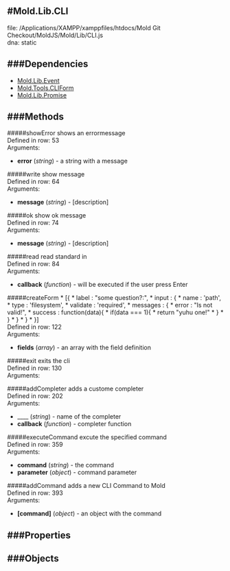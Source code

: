 
#Mold.Lib.CLI
---------------------------------------

file: /Applications/XAMPP/xamppfiles/htdocs/Mold Git Checkout/MoldJS/Mold/Lib/CLI.js  
dna: static


	




###Dependencies
--------------

* [Mold.Lib.Event](../../Mold/Lib/Event.md) 
* [Mold.Tools.CLIForm](../../Mold/Tools/CLIForm.md) 
* [Mold.Lib.Promise](../../Mold/Lib/Promise.md) 



   
###Methods
--------------

#####showError
	shows an errormessage  
Defined in row: 53   
Arguments: 

* __error__ (_string_) - a string with a message 


#####write
	show message  
Defined in row: 64   
Arguments: 

* __message__ (_string_) - [description] 


#####ok
	show ok message  
Defined in row: 74   
Arguments: 

* __message__ (_string_) - [description] 


#####read
	read standard in  
Defined in row: 84   
Arguments: 

* __callback__ (_function_) - will be executed if the user press Enter 


#####createForm
	*	[{		 *    	label : "some question?:",		 *     	input : {		 *      	name : 'path',		 *       	type : 'filesystem',		 *        	validate : 'required',		 *         	messages : {		 *          	error : "Is not valid!",		 *           	success : function(data){		 *           		if(data === 1){		 *           			return "yuhu one!"		 *           		}		 *           	}		 *          }		 *      }		 *   }]  
Defined in row: 122   
Arguments: 

* __fields__ (_array_) - an array with the field definition 


#####exit
	exits the cli  
Defined in row: 130   
Arguments: 



#####addCompleter
	adds a custome completer  
Defined in row: 202   
Arguments: 

* ____ (_string_) - name of the completer 
* __callback__ (_function_) - completer function 


#####executeCommand
	excute the specified command  
Defined in row: 359   
Arguments: 

* __command__ (_string_) - the command 
* __parameter__ (_object_) - command parameter 


#####addCommand
	adds a new CLI Command to Mold  
Defined in row: 393   
Arguments: 

* __[command]__ (_object_) - an object with the command 


   
###Properties
-------------

   
###Objects
------------


		
